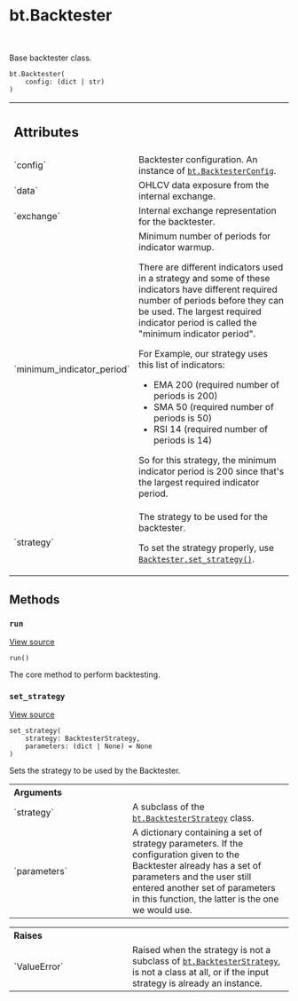 <div itemscope itemtype="http://developers.google.com/ReferenceObject">
<meta itemprop="name" content="bt.Backtester" />
<meta itemprop="path" content="Stable" />
<meta itemprop="property" content="__init__"/>
<meta itemprop="property" content="run"/>
<meta itemprop="property" content="set_strategy"/>
</div>

# bt.Backtester

<!-- Insert buttons and diff -->

<table class="tfo-notebook-buttons tfo-api nocontent" align="left">

</table>



Base backtester class.

<pre class="devsite-click-to-copy prettyprint lang-py tfo-signature-link">
<code>bt.Backtester(
    config: (dict | str)
)
</code></pre>



<!-- Placeholder for "Used in" -->




<!-- Tabular view -->
 <table class="responsive fixed orange">
<colgroup><col width="214px"><col></colgroup>
<tr><th colspan="2" style="text-align: left;"><h2 class="add-link">Attributes</h2></th></tr>

<tr>
<td>
`config`
</td>
<td>
Backtester configuration. An instance of <a href="..\bt\config\BacktesterConfig.md"><code>bt.BacktesterConfig</code></a>.
</td>
</tr><tr>
<td>
`data`
</td>
<td>
OHLCV data exposure from the internal exchange.
</td>
</tr><tr>
<td>
`exchange`
</td>
<td>
Internal exchange representation for the backtester.
</td>
</tr><tr>
<td>
`minimum_indicator_period`
</td>
<td>
Minimum number of periods for indicator warmup.

There are different indicators used in a strategy and some of
these indicators have different required number of periods
before they can be used. The largest required indicator period
is called the "minimum indicator period".

For Example, our strategy uses this list of indicators:
- EMA 200 (required number of periods is 200)
- SMA 50 (required number of periods is 50)
- RSI 14 (required number of periods is 14)

So for this strategy, the minimum indicator period is 200 since
that's the largest required indicator period.
</td>
</tr><tr>
<td>
`strategy`
</td>
<td>
The strategy to be used for the backtester.

To set the strategy properly, use <a href="..\bt\Backtester.md#set_strategy"><code>Backtester.set_strategy()</code></a>.
</td>
</tr>
</table>



## Methods

<h3 id="run"><code>run</code></h3>

<a target="_blank" href="https://github.com/tensorflow/docs/tree/master/tools/tensorflow_docs\backtester.py#L38-L123">View source</a>

<pre class="devsite-click-to-copy prettyprint lang-py tfo-signature-link">
<code>run()
</code></pre>

The core method to perform backtesting.


<h3 id="set_strategy"><code>set_strategy</code></h3>

<a target="_blank" href="https://github.com/tensorflow/docs/tree/master/tools/tensorflow_docs\backtester.py#L125-L163">View source</a>

<pre class="devsite-click-to-copy prettyprint lang-py tfo-signature-link">
<code>set_strategy(
    strategy: BacktesterStrategy,
    parameters: (dict | None) = None
)
</code></pre>

Sets the strategy to be used by the Backtester.


<!-- Tabular view -->
 <table class="responsive fixed orange">
<colgroup><col width="214px"><col></colgroup>
<tr><th colspan="2" style="text-align: left;">Arguments</th></tr>

<tr>
<td>
`strategy`
</td>
<td>
A subclass of the <a href="..\bt\BacktesterStrategy.md"><code>bt.BacktesterStrategy</code></a> class.
</td>
</tr><tr>
<td>
`parameters`
</td>
<td>
A dictionary containing a set of strategy
parameters. If the configuration given to the Backtester
already has a set of parameters and the user still
entered another set of parameters in this function,
the latter is the one we would use.
</td>
</tr>
</table>



<!-- Tabular view -->
 <table class="responsive fixed orange">
<colgroup><col width="214px"><col></colgroup>
<tr><th colspan="2" style="text-align: left;">Raises</th></tr>

<tr>
<td>
`ValueError`
</td>
<td>
Raised when the strategy is not a subclass of
<a href="..\bt\BacktesterStrategy.md"><code>bt.BacktesterStrategy</code></a>, is not a class at all, or if
the input strategy is already an instance.
</td>
</tr>
</table>





